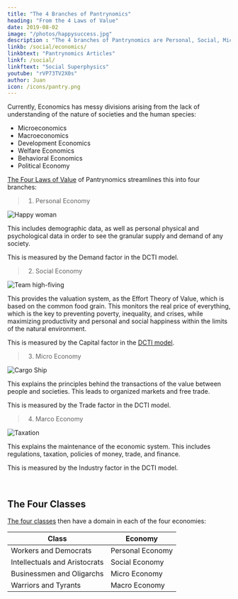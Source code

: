 ```yaml
---
title: "The 4 Branches of Pantrynomics"
heading: "From the 4 Laws of Value"
date: 2019-08-02
image: "/photos/happysuccess.jpg"
description : "The 4 branches of Pantrynomics are Personal, Social, Micro, Macro, These based on the 4 laws of value"
linkb: /social/economics/
linkbtext: "Pantrynomics Articles"
linkf: /social/
linkftext: "Social Superphysics"
youtube: "rVP73TV2X0s"
author: Juan
icon: /icons/pantry.png
---
```



Currently, Economics has messy divisions arising from the lack of understanding of the nature of societies and the human species:

- Microeconomics
- Macroeconomics
- Development Economics
- Welfare Economics
- Behavioral Economics
- Political Economy

[The Four Laws of Value](/pantrynomics/four-laws-of-value) of Pantrynomics streamlines this into four branches:

> 1. Personal Economy 

![Happy woman](/photos/happysuccess.jpg)

This includes demographic data, as well as personal physical and psychological data in order to see the granular supply and demand of any society. 

This is measured by the Demand factor in the DCTI model. <!-- It  manifests as the user profile -->


> 2. Social Economy

![Team high-fiving](/photos/team.jpg)

This provides the valuation system, as the Effort Theory of Value, which is based on the common food grain. This monitors the real price of everything, which is the key to preventing poverty, inequality, and crises, while maximizing productivity and personal and social happiness within the limits of the natural environment.  

This is measured by the Capital factor in the [DCTI model](/articles/pantrynomics/dcti).

<!-- gives info on the relative indices between cities and countries, showing their relative aggregate supply and demand, measured in grain through the grain index. This manifests as our proposed centralized indicators portal -->

> 3. Micro Economy

![Cargo Ship](/photos/objects/ship.jpg)

This explains the principles behind the transactions of the value between people and societies. This leads to organized markets and free trade.

This is measured by the Trade factor in the DCTI model. 


> 4. Marco Economy

![Taxation](/photos/tax.jpg)

This explains the maintenance of the economic system. This includes regulations, taxation, policies of money, trade, and finance.

This is measured by the Industry factor in the DCTI model. 

<br>

## The Four Classes

[The four classes](/social/law-social-cycles) then have a domain in each of the four economies:

Class | Economy
--- | ---
Workers and Democrats | Personal Economy
Intellectuals and Aristocrats | Social Economy
Businessmen and Oligarchs | Micro Economy
Warriors and Tyrants | Macro Economy


<!-- Taonomics is the revival of Classical Economics integrated with Modern Data Science
Classical Economics originally was study of how to manag an estate to keep it productive. Its main measures of productivity was the usefulness that its members derived from it. 
After democratic governments were formed in Europe in the 17th century, 

In Neoclassical Economics, a forest has no obvious use to humans and would be more useful as a parking lot and so it is bulldozed. 
In Classical Economics, a forest has use to its plant and animal citizens and so it will be protected
 -->
